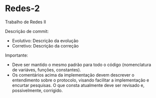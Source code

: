 # Redes-2
Trabalho de Redes II

Descrição de commit:
- Evolutivo: Descrição da evolução
- Corretivo: Descrição da correção

Importante:
- Deve ser mantido o mesmo padrão para todo o código (nomenclatura de variáves, funções, constantes).
- Os comentários acima da implementação devem descrever o entendimento sobre o protocolo, visando facilitar a implementação e encurtar pesquisas. O que consta atualmente deve ser revisado e, possivelmente, corrigido.
